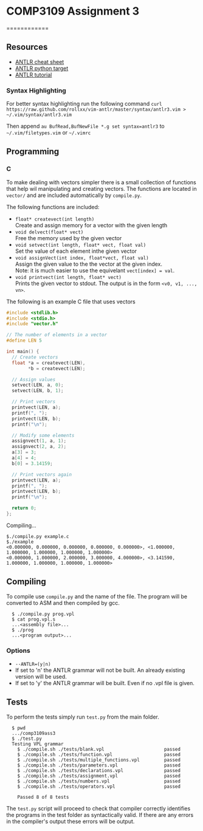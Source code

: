# COMP3109 Assignment 3
============

## Resources
* [ANTLR cheat sheet](http://www.antlr.org/wiki/display/ANTLR3/ANTLR+Cheat+Sheet)
* [ANTLR python target](http://www.antlr.org/wiki/display/ANTLR3/Antlr3PythonTarget)
* [ANTLR tutorial](http://supportweb.cs.bham.ac.uk/docs/tutorials/docsystem/build/tutorials/antlr/antlr.html)

### Syntax Highlighting
For better syntax highlighting run the following command
```curl https://raw.github.com/rollxx/vim-antlr/master/syntax/antlr3.vim > ~/.vim/syntax/antlr3.vim```

Then append `au BufRead,BufNewFile *.g set syntax=antlr3` to `~/.vim/filetypes.vim` or `~/.vimrc`

## Programming

### C
To make dealing with vectors simpler there is a small collection of functions that help wil manipulating and creating vectors.
The functions are located in `vector/` and are included automatically by `compile.py`.

The following functions are included:
 * `float* createvect(int length)`  
   Create and assign memory for a vector with the given length
 * `void delvect(float* vect)`  
   Free the memory used by the given vector
 * `void setvect(int length, float* vect, float val)`  
   Set the value of each element inthe given vector
 * `void assignVect(int index, float*vect, float val)`  
   Assign the given value to the the vector at the given index.  
   Note: it is much easier to use the equivelant `vect[index] = val`.
 * `void printvect(int length, float* vect)`  
   Prints the given vector to stdout. The output is in the form `<v0, v1, ..., vn>`.

The following is an example C file that uses vectors
```C
#include <stdlib.h>
#include <stdio.h>
#include "vector.h"

// The number of elements in a vector
#define LEN 5

int main() {
  // Create vectors
  float *a = createvect(LEN),
        *b = createvect(LEN);

  // Assign values
  setvect(LEN, a, 0);
  setvect(LEN, b, 1);

  // Print vectors
  printvect(LEN, a);
  printf(", ");
  printvect(LEN, b);
  printf("\n");

  // Modify some elements
  assignvect(1, a, 1);
  assignvect(2, a, 2);
  a[3] = 3;
  a[4] = 4;
  b[0] = 3.14159;

  // Print vectors again
  printvect(LEN, a);
  printf(", ");
  printvect(LEN, b);
  printf("\n");

  return 0;
};
```
Compiling...
```shell
$./compile.py example.c
$./example
<0.000000, 0.000000, 0.000000, 0.000000, 0.000000>, <1.000000, 1.000000, 1.000000, 1.000000, 1.000000>
<0.000000, 1.000000, 2.000000, 3.000000, 4.000000>, <3.141590, 1.000000, 1.000000, 1.000000, 1.000000>
```

## Compiling
To compile use `compile.py` and the name of the file. The program will be converted to ASM and then compiled by gcc.
```shell
  $ ./compile.py prog.vpl
  $ cat prog.vpl.s
  ...<assembly file>...
  $ ./prog
  ...<program output>...
```
### Options
 * `--ANTLR=(y|n)`
  * If set to 'n' the ANTLR grammar will not be built. An already existing version will be used.
  * If set to 'y' the ANTLR grammar will be built. Even if no .vpl file is given.


## Tests
To perform the tests simply run `test.py` from the main folder.
```shell
  $ pwd
  .../comp3109ass3
  $ ./test.py
  Testing VPL grammar
    $ ./compile.sh ./tests/blank.vpl                      passed
    $ ./compile.sh ./tests/function.vpl                   passed
    $ ./compile.sh ./tests/multiple_functions.vpl         passed
    $ ./compile.sh ./tests/parameters.vpl                 passed
    $ ./compile.sh ./tests/declarations.vpl               passed
    $ ./compile.sh ./tests/assignment.vpl                 passed
    $ ./compile.sh ./tests/numbers.vpl                    passed
    $ ./compile.sh ./tests/operators.vpl                  passed

    Passed 8 of 8 tests
```

The `test.py` script will proceed to check that compiler
correctly identifies the programs in the test folder as syntactically valid.
If there are any errors in the compiler's output these errors will be output.